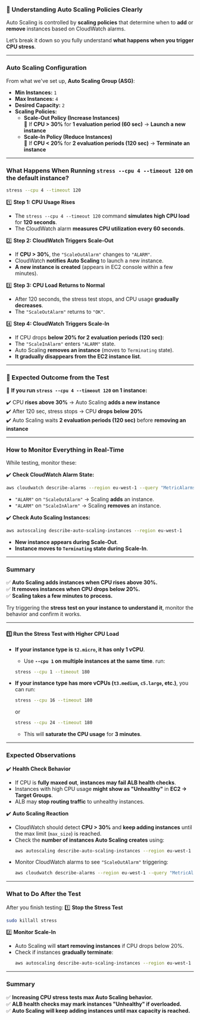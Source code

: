 ### **🔹 Understanding Auto Scaling Policies Clearly**
Auto Scaling is controlled by **scaling policies** that determine when to **add** or **remove** instances based on CloudWatch alarms.

Let’s break it down so you fully understand **what happens when you trigger CPU stress**.

---

### **Auto Scaling Configuration**
From what we've set up, **Auto Scaling Group (ASG)**:
- **Min Instances:** `1`  
- **Max Instances:** `4`  
- **Desired Capacity:** `2`  
- **Scaling Policies:**
  - **Scale-Out Policy (Increase Instances)**  
    🔹 If **CPU > 30%** for **1 evaluation period (60 sec)** → **Launch a new instance**
  - **Scale-In Policy (Reduce Instances)**  
    🔹 If **CPU < 20%** for **2 evaluation periods (120 sec)** → **Terminate an instance**

---

### **What Happens When Running `stress --cpu 4 --timeout 120` on the default instance?**

```bash
stress --cpu 4 --timeout 120
```
1️⃣ **Step 1: CPU Usage Rises**  
   - The `stress --cpu 4 --timeout 120` command **simulates high CPU load** for **120 seconds**.
   - The CloudWatch alarm **measures CPU utilization every 60 seconds**.

2️⃣ **Step 2: CloudWatch Triggers Scale-Out**  
   - If **CPU > 30%**, the `"ScaleOutAlarm"` changes to `"ALARM"`.
   - CloudWatch **notifies Auto Scaling** to launch a new instance.
   - **A new instance is created** (appears in EC2 console within a few minutes).

3️⃣ **Step 3: CPU Load Returns to Normal**  
   - After 120 seconds, the stress test stops, and CPU usage **gradually decreases**.
   - The `"ScaleOutAlarm"` returns to `"OK"`.

4️⃣ **Step 4: CloudWatch Triggers Scale-In**  
   - If CPU drops **below 20% for 2 evaluation periods (120 sec)**:
   - The `"ScaleInAlarm"` enters `"ALARM"` state.
   - Auto Scaling **removes an instance** (moves to `Terminating` state).
   - **It gradually disappears from the EC2 instance list**.

---

### **🔹 Expected Outcome from the Test**
🔹 **If you run `stress --cpu 4 --timeout 120` on 1 instance:**

✔️ CPU **rises above 30%** → Auto Scaling **adds a new instance**  
✔️ After 120 sec, stress stops → CPU **drops below 20%**  
✔️ Auto Scaling waits **2 evaluation periods (120 sec)** before **removing an instance**  

---

### **How to Monitor Everything in Real-Time**
While testing, monitor these:

✔️ **Check CloudWatch Alarm State:**
```bash
aws cloudwatch describe-alarms --region eu-west-1 --query "MetricAlarms[*].[AlarmName,StateValue]"
```
- `"ALARM"` on `"ScaleOutAlarm"` → Scaling **adds** an instance.
- `"ALARM"` on `"ScaleInAlarm"` → Scaling **removes** an instance.

✔️ **Check Auto Scaling Instances:**
```bash
aws autoscaling describe-auto-scaling-instances --region eu-west-1
```
- **New instance appears during Scale-Out**.
- **Instance moves to `Terminating` state during Scale-In**.

---

### **Summary**
✅ **Auto Scaling adds instances when CPU rises above 30%.**  
✅ **It removes instances when CPU drops below 20%.**  
✅ **Scaling takes a few minutes to process.**  

Try triggering the **stress test on your instance to understand it**, monitor the behavior and confirm it works.


---

#### **1️⃣ Run the Stress Test with Higher CPU Load**
- **If your instance type is `t2.micro`, it has only 1 vCPU**.  
  - Use **`--cpu 1` on multiple instances at the same time**.
run:  
  ```bash
  stress --cpu 1 --timeout 180
  ```

- **If your instance type has more vCPUs (`t3.medium`, `c5.large`, etc.)**, you can run:  
  ```bash
  stress --cpu 16 --timeout 180
  ```
  or  
  ```bash
  stress --cpu 24 --timeout 180
  ```
  - This will **saturate the CPU usage** for **3 minutes**.

---

### **Expected Observations**
✔️ **Health Check Behavior**  
   - If CPU is **fully maxed out**, **instances may fail ALB health checks**.
   - Instances with high CPU usage **might show as "Unhealthy"** in **EC2 -> Target Groups**.
   - ALB may **stop routing traffic** to unhealthy instances.

✔️ **Auto Scaling Reaction**  
   - CloudWatch should detect **CPU > 30%** and **keep adding instances** until the max limit (`max_size`) is reached.
   - Check the **number of instances Auto Scaling creates** using:
     ```bash
     aws autoscaling describe-auto-scaling-instances --region eu-west-1
     ```
   - Monitor CloudWatch alarms to see `"ScaleOutAlarm"` triggering:
     ```bash
     aws cloudwatch describe-alarms --region eu-west-1 --query "MetricAlarms[*].[AlarmName,StateValue]"
     ```

---

### **What to Do After the Test**
After you finish testing:
1️⃣ **Stop the Stress Test**  
   ```bash
   sudo killall stress
   ```

2️⃣ **Monitor Scale-In**  
   - Auto Scaling will **start removing instances** if CPU drops below 20%.
   - Check if instances **gradually terminate**:
     ```bash
     aws autoscaling describe-auto-scaling-instances --region eu-west-1
     ```

---

### **Summary**
✅ **Increasing CPU stress tests max Auto Scaling behavior.**  
✅ **ALB health checks may mark instances "Unhealthy" if overloaded.**  
✅ **Auto Scaling will keep adding instances until max capacity is reached.**  

